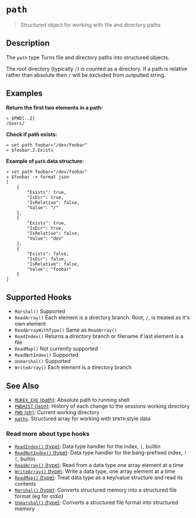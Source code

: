 # `path`

> Structured object for working with file and directory paths

## Description

The `path` type Turns file and directory paths into structured objects.

The root directory (typically `/`) is counted as a directory. If a path is
relative rather than absolute then `/` will be excluded from outputted string.

## Examples

**Return the first two elements in a path:**

```
» $PWD[..2]
/Users/
```

**Check if path exists:**

```
» set path foobar="/dev/foobar"
» $foobar.2.Exists
```

**Example of `path` data structure:**

```
» set path foobar="/dev/foobar"
» $foobar -> format json
[
    {
        "Exists": true,
        "IsDir": true,
        "IsRelative": false,
        "Value": "/"
    },
    {
        "Exists": true,
        "IsDir": true,
        "IsRelative": false,
        "Value": "dev"
    },
    {
        "Exists": false,
        "IsDir": false,
        "IsRelative": false,
        "Value": "foobar"
    }
]
```

## Supported Hooks

* `Marshal()`
    Supported
* `ReadArray()`
    Each element is a directory branch. Root, `/`, is treated as it's own element
* `ReadArrayWithType()`
    Same as `ReadArray()`
* `ReadIndex()`
    Returns a directory branch or filename if last element is a file
* `ReadMap()`
    Not currently supported
* `ReadNotIndex()`
    Supported
* `Unmarshal()`
    Supported
* `WriteArray()`
    Each element is a directory branch

## See Also

* [`MUREX_EXE` (path)](../variables/MUREX_EXE.md):
  Absolute path to running shell
* [`PWDHIST` (json)](../variables/PWDHIST.md):
  History of each change to the sessions working directory
* [`PWD` (str)](../variables/PWD.md):
  Current working directory
* [`paths`](../types/paths.md):
  Structured array for working with `$PATH` style data

### Read more about type hooks

- [`ReadIndex()` (type)](../apis/ReadIndex.md): Data type handler for the index, `[`, builtin
- [`ReadNotIndex()` (type)](../apis/ReadNotIndex.md): Data type handler for the bang-prefixed index, `![`, builtin
- [`ReadArray()` (type)](../apis/ReadArray.md): Read from a data type one array element at a time
- [`WriteArray()` (type)](../apis/WriteArray.md): Write a data type, one array element at a time
- [`ReadMap()` (type)](../apis/ReadMap.md): Treat data type as a key/value structure and read its contents
- [`Marshal()` (type)](../apis/Marshal.md): Converts structured memory into a structured file format (eg for stdio)
- [`Unmarshal()` (type)](../apis/Unmarshal.md): Converts a structured file format into structured memory
